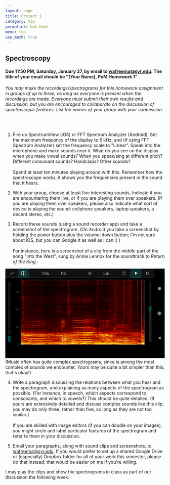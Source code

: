 ```yaml
---
layout: page
title: Project 1
category: top
permalink: hw1.html
menu: top
use_math: true
---
```


## Spectroscopy

#### Due 11:50 PM, Saturday, January 27, by email to wafreema@syr.edu. The title of your email should be "(Your Name), PoM Homework 1"

*You may make the recordings/spectrograms for this homework assignment in groups of up to three, as long as everyone is present when the recordings are made. Everyone must submit their own results and discussion, but you
are encouraged to collaborate on the discussion of spectroscopic features. List the names of your group 
with your submission.*

<br> <br>

1. Fire up SpectrumView (iOS) or FFT Spectrum Analyzer (Android). Set the maximum frequency of the display to 5 kHz, and (if using FFT Spectrum Analyzer) set the frequency scale to "Linear". Speak into the microphone and make sounds near it.
What do you see on the display when you make vowel sounds? When you speak/sing at different pitch? Different consonant sounds? Handclaps? Other sounds? <br><br>
Spend at least ten minutes playing around with this. Remember how the spectroscope works; it shows you the frequencies present in the sound that it hears. 

2. With your group, choose at least five interesting sounds. Indicate if you are encountering them live, or if you are playing them over speakers. (If you are playing them over speakers, please also indicate what sort of device is playing 
the sound: cellphone speakers, laptop speakers, a decent stereo, etc.) 

3. Record these sounds (using a sound recorder app) and take a screenshot of the spectrogram. (On Android you take a screenshot by holding the power button plus the volume-down button; I'm not sure about iOS, but you can Google it 
as well as I can :) )<br><br>
  For instance, here is a screenshot of a clip from the middle part of the song "Into the West", sung by Annie Lennox for the soundtrack to *Return of the King* :
<img src="into-the-west-spectrogram.png">
(Music often has quite complex spectrograms, since is among the most complex of sounds we encounter. Yours may be quite a bit simpler than this; that's okay!)

4. Write a paragraph discussing the relations between what you hear and the spectrogram, and explaining as many aspects of the spectrogram as possible. (For instance, in speech, which aspects correspond to consonants, and which to vowels?)
This should be quite detailed. (If yours are extensively detailed and discuss complex sounds like this clip, you may do only three, rather than five, so long as they are not too similar.)<br><br>
If you are skilled with image editors (if you can doodle on your images), you might circle and label particular features of the spectrogram and refer to them in your discussion.

5. Email your paragraphs, along with sound clips and screenshots, to wafreema@syr.edu. If you would prefer to set up a shared Google Drive or (especially) Dropbox folder for all of your work this semester, please do that instead; that would be 
easier on me if you're willing.

I may play the clips and show the spectrograms in class as part of our discussion the following week.
